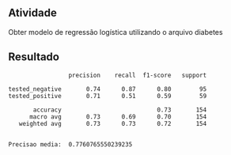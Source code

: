 ## Atividade
Obter modelo de regressão logística utilizando o arquivo diabetes

## Resultado

````
                 precision    recall  f1-score   support

tested_negative       0.74      0.87      0.80        95
tested_positive       0.71      0.51      0.59        59

       accuracy                           0.73       154
      macro avg       0.73      0.69      0.70       154
   weighted avg       0.73      0.73      0.72       154


Precisao media:  0.7760765550239235
```` 
